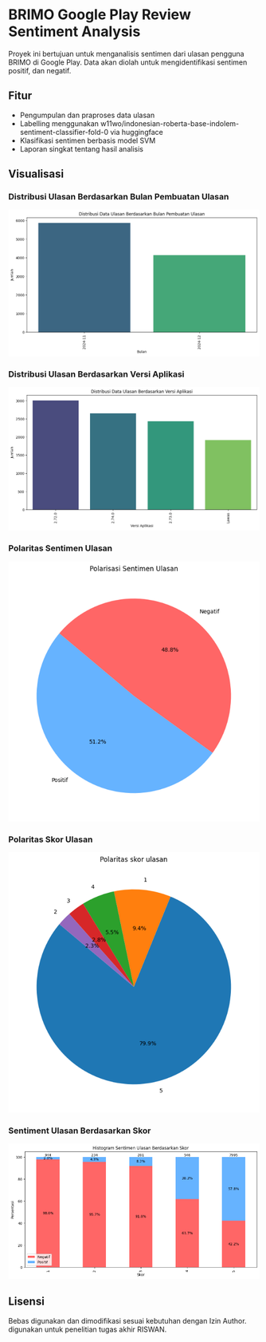 # BRIMO Google Play Review Sentiment Analysis

Proyek ini bertujuan untuk menganalisis sentimen dari ulasan pengguna BRIMO di Google Play. Data akan diolah untuk mengidentifikasi sentimen positif, dan negatif.

## Fitur
- Pengumpulan dan praproses data ulasan
- Labelling menggunakan w11wo/indonesian-roberta-base-indolem-sentiment-classifier-fold-0 via huggingface
- Klasifikasi sentimen berbasis model SVM
- Laporan singkat tentang hasil analisis

## Visualisasi
### Distribusi Ulasan Berdasarkan Bulan Pembuatan Ulasan
![Distribusi Ulasan Berdasarkan Bulan Pembuatan Ulasan](figures/distribusi_ulasan_berdasarkan_bulan_pembuatan_ulasan.png)

### Distribusi Ulasan Berdasarkan Versi Aplikasi
![Distribusi Ulasan Berdasarkan Versi Aplikasi](figures/distribusi_ulasan_berdasarkan_versi_aplikasi.png)

### Polaritas Sentimen Ulasan
![Polaritas Sentimen Ulasan](figures/polaritas_sentimen_ulasan.png)

### Polaritas Skor Ulasan
![Polaritas Skor Ulasan](figures/polaritas_skor_ulasan.png)

### Sentiment Ulasan Berdasarkan Skor
![Sentiment Ulasan Berdasarkan Skor](figures/sentiment_ulasan_berdasarkan_skor.png)

## Lisensi
Bebas digunakan dan dimodifikasi sesuai kebutuhan dengan Izin Author. digunakan untuk penelitian tugas akhir RISWAN.